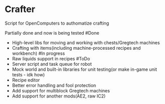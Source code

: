 # Crafter
Script for OpenComputers to authomatize crafting

Partially done and now is being tested
#Done
* High-level libs for moving and working with chests/Gregtech machines
* Crafting with items(including machine-processed recipes and workbench)
#In progress
* Raw liquids support in recipes
#ToDo
* Server script and task queue for robot
* Mock world and built-in libraries for unit testing(or make in-game unit tests - idk how)   
* Recipe editor
* Better error handling and fool protection
* Add support for multiblock Gregtech machines
* Add support for another mods(AE2, raw IC2)
